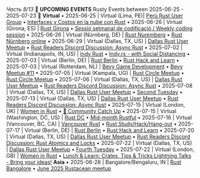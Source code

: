 *Часть 8/13*
📰 **UPCOMING EVENTS**
Rusty Events between 2025\-06\-25 \- 2025\-07\-23 🦀
**Virtual**
• 2025\-06\-25 \| Virtual \(Lima, PE\)\| [Perú Rust User Group](https://www.meetup.com/peru-rust-user-group/)
  • [Interfaces y Costos en la nube con Rust](https://www.meetup.com/peru-rust-user-group/events/308543965/)
• 2025\-06\-26 \| Virtual \(Girona, ES\) \| [Rust Girona](https://lu.ma/rust-girona)
  • [Sessió setmanal de codificació / Weekly coding session](https://lu.ma/cgamfls6)
• 2025\-06\-26 \| Virtual \(Nürnberg, DE\) \| [Rust Nuremberg](https://www.meetup.com/rust-noris)
  • [Rust Nürnberg online](https://www.meetup.com/rust-noris/events/304567869)
• 2025\-06\-29 \| Virtual \(Dallas, TX, US\) \| [Dallas Rust User Meetup](https://www.meetup.com/dallasrust)
  • [Rust Readers Discord Discussion: Async Rust](https://www.meetup.com/dallasrust/events/kvqfrtyhcjbmc)
• 2025\-07\-02 \| Virtual \(Indianapolis, IN, US\) \| [Indy Rust](https://www.meetup.com/indyrs)
  • [Indy\.rs \- with Social Distancing](https://www.meetup.com/indyrs/events/302031667)
• 2025\-07\-03 \| Virtual \(Berlin, DE\) \| [Rust Berlin](https://www.meetup.com/rust-berlin/events/)
  • [Rust Hack and Learn](https://www.meetup.com/rust-berlin/events/300820304)
• 2025\-07\-03 \| Virtual \(Rotterdam, NL\) \| [Bevy Game Development](https://www.meetup.com/bevy-game-development/events/)
  • [Bevy Meetup \#11](https://www.meetup.com/bevy-game-development/events/308463394)
• 2025\-07\-05 \| Virtual \(Kampala, UG\) \| [Rust Circle Meetup](https://www.eventbrite.com/o/rust-circle-kampala-65249289033)
  • [Rust Circle Meetup](https://www.eventbrite.com/e/rust-circle-meetup-tickets-628763176587)
• 2025\-07\-06 \| Virtual \(Dallas, TX, US\) \| [Dallas Rust User Meetup](https://www.meetup.com/dallasrust/events/)
  • [Rust Readers Discord Discussion: Async Rust](https://www.meetup.com/dallasrust/events/308298511)
• 2025\-07\-08 \| Virtual \(Dallas, TX, US\) \| [Dallas Rust User Meetup](https://www.meetup.com/dallasrust/events/)
  • [Second Tuesday](https://www.meetup.com/dallasrust/events/305361452)
• 2025\-07\-13 \| Virtual \(Dallas, TX, US\) \| [Dallas Rust User Meetup](https://www.meetup.com/dallasrust/events/)
  • [Rust Readers Discord Discussion: Async Rust](https://www.meetup.com/dallasrust/events/308298512)
• 2025\-07\-15 \| Virtual \(London, UK\) \| [Women in Rust](https://www.meetup.com/women-in-rust/events/)
  • [👋 Community Catch Up](https://www.meetup.com/women-in-rust/events/307560349)
• 2025\-07\-15 \| Virtual \(Washington, DC, US\) \| [Rust DC](https://www.meetup.com/rustdc/events/)
  • [Mid\-month Rustful](https://www.meetup.com/rustdc/events/306757755)
• 2025\-07\-16 \| Virtual \(Vancouver, BC, CA\) \| [Vancouver Rust](https://www.meetup.com/vancouver-rust/events/)
  • [Rust Study/Hack/Hang\-out](https://www.meetup.com/vancouver-rust/events/307731031)
• 2025\-07\-17 \| Virtual \(Berlin, DE\) \| [Rust Berlin](https://www.meetup.com/rust-berlin/events/)
  • [Rust Hack and Learn](https://www.meetup.com/rust-berlin/events/300820305)
• 2025\-07\-20 \| Virtual \(Dallas, TX, US\) \| [Dallas Rust User Meetup](https://www.meetup.com/dallasrust/events/)
  • [Rust Readers Discord Discussion: Rust Atomics and Locks](https://www.meetup.com/dallasrust/events/308383001)
• 2025\-07\-22 \| Virtual \(Dallas, TX, US\) \| [Dallas Rust User Meetup](https://www.meetup.com/dallasrust/events/)
  • [Fourth Tuesday](https://www.meetup.com/dallasrust/events/tgctrtyhckbdc)
• 2025\-07\-22 \| Virtual \(London, GB\) \| [Women in Rust](https://www.meetup.com/women-in-rust/events/)
  • [Lunch & Learn: Crates, Tips & Tricks Lightning Talks \- Bring your ideas\!](https://www.meetup.com/women-in-rust/events/307560304)
**Asia**
• 2025\-06\-28 \| Bangalore/Bengaluru, IN \| [Rust Bangalore](https://hasgeek.com/rustbangalore)
  • [June 2025 Rustacean meetup](https://hasgeek.com/rustbangalore/june-2025-rustacean-meetup/)
